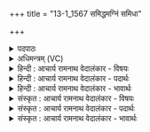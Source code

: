 +++
title = "13-1_1567 समिद्धमग्निं समिधा"

+++
<details><summary>पदपाठः</summary>

स꣡मि꣢꣯द्धम्। सम्। इ꣣द्धम्। अग्नि꣢म्। स꣣मि꣡धा꣢। स꣣म्। इ꣡धा꣢꣯। गि꣣रा꣢। गृ꣣णे। शु꣣चि꣢꣯म्। पा꣣वक꣢म्। पु꣣रः꣢। अ꣣ध्वरे꣢। ध्रु꣣व꣢म्। वि꣡प्र꣢꣯म्। वि। प्र꣣म्। हो꣡ता꣢꣯रम्। पु꣣रुवा꣡र꣢म्। पु꣣रु। वा꣡र꣢꣯म्। अ꣣द्रु꣡ह꣢म्। अ꣣। द्रु꣡ह꣢꣯म्। क꣣वि꣢म्। सु꣣म्नैः꣢। ई꣣महे। जात꣡वे꣢दसम्। जा꣣त꣢। वे꣣दसम्। १५६७।
</details>

<details><summary>अधिमन्त्रम् (VC)</summary>

- अग्निः
- भरद्वाजो बार्हस्पत्यो वीतहव्य आङ्गिरसो वा
- जगती
- निषादः
</details>

<details><summary>हिन्दी : आचार्य रामनाथ वेदालंकार - विषयः</summary>

प्रथम मन्त्र में जगदीश्वर के गुणों का वर्णन है।
</details>

<details><summary>हिन्दी : आचार्य रामनाथ वेदालंकार - पदार्थः</summary>

पदार्थान्वय -  (समिद्धम्) तेजस्वी (अग्निम्) अग्रनायक जगदीश्वर की (समिधा गिरा) तेजोमयी वाणी से, मैं (गृणे) स्तुति करता हूँ। (शुचिम्) पवित्र, (पावकम्) पवित्रकर्ता (पुरः) सामने (अध्वरे) उपासना-यज्ञ में (ध्रुवम्) स्थिररूप में विद्यमान, (विप्रम्) विशेषरूप से पूर्णता प्रदान करनेवाले, (होतारम्) सुख आदि देनेवाले, (पुरुवारम्) बहुत वरणीय अथवा बहुत से दोषों का निवारण करनेवाले, (कविम्) क्रान्तद्रष्टा, मेधावी, (जातवेदसम्) सर्वज्ञ, सर्वव्यापक जगदीश्वर से हम (सुम्नैः) सुखकारी स्तोत्रों के द्वारा (ईमहे) याचना करते हैं ॥१॥ यहाँ विशेषणों के साभिप्राय होने से परिकर अलङ्कार है ॥१॥
</details>

<details><summary>हिन्दी : आचार्य रामनाथ वेदालंकार - भावार्थः</summary>

भावार्थ -  जो तेजस्वी, पवित्र, पवित्रकर्ता, स्थिर, छिद्रों को भरनेवाला, सद्गुणों का दाता, दुर्गुणों को दूर करनेवाला, भक्तवत्सल, क्रान्तद्रष्टा, सर्वज्ञ सर्वान्तर्यामी परमेश्वर है, उसका श्रद्धा से सबको भजन करना चाहिए और उससे सद्गुणों की याचना करनी चाहिए ॥१॥
</details>

<details><summary>संस्कृत : आचार्य रामनाथ वेदालंकार - विषयः</summary>

तत्रादौ जगदीश्वरस्य गुणान् कीर्तयति।
</details>

<details><summary>संस्कृत : आचार्य रामनाथ वेदालंकार - पदार्थः</summary>

पदार्थान्वय -  (समिद्धम्) प्रदीप्तम्, तेजोमयम् (अग्निम्) अग्रनायकं जगदीश्वरम् (समिधा गिरा) प्रदीप्तया तेजोमय्या वाचा (गृणे) स्तौमि। (शुचिम्) पवित्रम्, (पावकम्) पवित्रकर्तारम्, (पुरः) समक्षम् (अध्वरे) उपासनायज्ञे (ध्रुवम्) स्थिरतया विद्यमानम्, (विप्रम्) विशेषेण पूरयितारम्, (होतारम्) सुखादीनां दातारम्, (पुरुवारम्) बहुवरणीयानां पुरूणां बहूनां दोषाणां निवारकं वा, (अद्रुहम्) अद्रोग्धारम्, (कविम्) क्रान्तदर्शनं मेधाविनम्, (जातवेदसम्) सर्वज्ञं सर्वव्यापिनं जगदीश्वरम्, वयम् (सुम्नैः) सुखकरैः स्तोत्रैः (ईमहे) याचामहे ॥१॥२ अत्र विशेषणानां साभिप्रायत्वात् परिकरालङ्कारः ॥१॥
</details>

<details><summary>संस्कृत : आचार्य रामनाथ वेदालंकार - भावार्थः</summary>

भावार्थ -  यस्तेजस्वी पवित्रः पावको ध्रुवश्छिद्राणां पूरयिता सद्गुणानां दाता दुर्गुणानामपहर्ता भक्तवत्सलः क्रान्तद्रष्टा सर्वज्ञः सर्वान्तर्यामी परमेश्वरोऽस्ति स सर्वैः श्रद्धया सम्भजनीयः सद्गुणान् याचनीयश्च ॥१॥
</details>